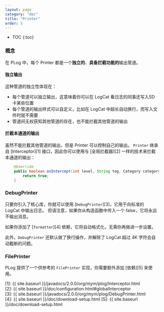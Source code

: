 ```yaml
---
layout: page
category: "doc"
title: "Printer"
order: 5
---
```


* TOC
{:toc}

### 概念
在 PLog 中，每个 Printer 都是一个**独立的**、**具备拦截功能的**输出管道。

#### 独立输出
这种管道的独立性体现在：
* 每个管道可以独立输出，这意味着你可以在 LogCat 看日志的同事还写入SD卡某些位置
* 每个管道的输出样式可以自定义，比如在 LogCat 中超长自动换行，而写入文件时就不需要
* 管道间无权获知其他管道的存在，也不能拦截其他管道的输出

#### 拦截本通道的输出
虽然不能拦截其他管道的输出，但是 Printer 可以控制自己的输出。 ``Printer`` 继承自 [Interceptor][1] 接口，因此你可以使用与 [全局拦截器][2] 一样的技术来拦截本通道的输出：
```Java
    @Override
	public boolean onIntercept(int level, String tag, Category category, String msg){
	    return true;
	}
```

### DebugPrinter
只要你引入了核心库，你就可以使用 [``DebugPrinter``][3]，它用于向标准的 LogCat 中输出日志。 但请注意，如果你从构造函数中传入一个 false，它将永远不输出消息。

如果你添加了 [``formatter``][4] 依赖，它将自动格式化，无需你再做进一步设置。

此外，``DebugPrinter`` 还默认做了换行操作，并解除了 LogCat 超过 4K 字符会自动截断的问题。

### FilePrinter
PLog 提供了一个供参考的 ``FilePrinter`` 实现，你需要额外添加 [依赖][5] 来使用。

[1]: {{ site.baseurl }}/javadocs/2.0.0/org/mym/plog/Interceptor.html  
[2]: {{ site.baseurl }}/doc/configuration.html#globalInterceptor  
[3]: {{ site.baseurl }}/javadocs/2.0.0/org/mym/plog/DebugPrinter.html  
[4]: {{ site.baseurl }}/doc/download-setup.html
[5]: {{ site.baseurl }}/doc/download-setup.html
